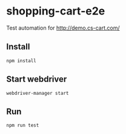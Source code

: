 # shopping-cart-e2e
Test automation for http://demo.cs-cart.com/

Install
-------

```
npm install
```

Start webdriver
---------------

```
webdriver-manager start
```

Run
----------

```
npm run test
```
